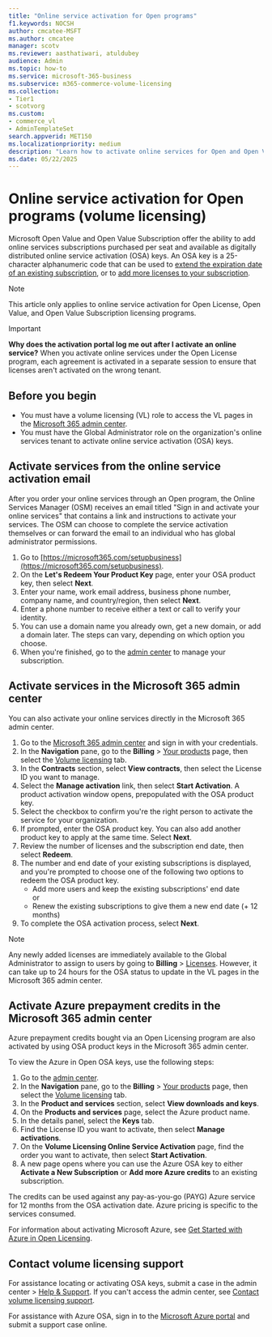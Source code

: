 ```yaml
---
title: "Online service activation for Open programs"
f1.keywords: NOCSH
author: cmcatee-MSFT
ms.author: cmcatee
manager: scotv
ms.reviewer: aasthatiwari, atuldubey
audience: Admin
ms.topic: how-to
ms.service: microsoft-365-business
ms.subservice: m365-commerce-volume-licensing
ms.collection:
- Tier1
- scotvorg
ms.custom:
- commerce_vl
- AdminTemplateSet
search.appverid: MET150
ms.localizationpriority: medium
description: "Learn how to activate online services for Open and Open Value Subscription programs for volume licensing."
ms.date: 05/22/2025
---
```


# Online service activation for Open programs (volume licensing)

Microsoft Open Value and Open Value Subscription offer the ability to add online services subscriptions purchased per seat and available as digitally distributed online service activation (OSA) keys. An OSA key is a 25-character alphanumeric code that can be used to [extend the expiration date of an existing subscription](../enter-your-product-key.md#extend-the-expiration-date-for-an-existing-subscription), or to [add more licenses to your subscription](buy-licenses.md#add-licenses-to-a-prepaid-subscription-by-using-a-product-key).

> [!NOTE]
> This article only applies to online service activation for Open License, Open Value, and Open Value Subscription licensing programs.

> [!IMPORTANT]
> **Why does the activation portal log me out after I activate an online service?** When you activate online services under the Open License program, each agreement is activated in a separate session to ensure that licenses aren't activated on the wrong tenant.

## Before you begin

- You must have a volume licensing (VL) role to access the VL pages in the <a href="https://go.microsoft.com/fwlink/p/?linkid=2024339" target="_blank">Microsoft 365 admin center</a>.
- You must have the Global Administrator role on the organization's online services tenant to activate online service activation (OSA) keys.

## Activate services from the online service activation email

After you order your online services through an Open program, the Online Services Manager (OSM) receives an email titled "Sign in and activate your online services" that contains a link and instructions to activate your services. The OSM can choose to complete the service activation themselves or can forward the email to an individual who has global administrator permissions.

1. Go to [https://microsoft365.com/setupbusiness](https://microsoft365.com/setupbusiness).
2. On the **Let's Redeem Your Product Key** page, enter your OSA product key, then select **Next**.
3. Enter your name, work email address, business phone number, company name, and country/region, then select **Next**.
4. Enter a phone number to receive either a text or call to verify your identity.
5. You can use a domain name you already own, get a new domain, or add a domain later. The steps can vary, depending on which option you choose.
6. When you're finished, go to the <a href="https://go.microsoft.com/fwlink/p/?linkid=2024339" target="_)blank">admin center</a> to manage your subscription.

## Activate services in the Microsoft 365 admin center

You can also activate your online services directly in the Microsoft 365 admin center.

1. Go to the <a href="https://go.microsoft.com/fwlink/p/?linkid=2024339" target="_blank">Microsoft 365 admin center</a> and sign in with your credentials.
2. In the **Navigation** pane, go to the **Billing** > <a href="" target="_blank">Your products</a> page, then select the <a href="https://go.microsoft.com/fwlink/p/?linkid=2244144" target="_blank">Volume licensing</a> tab.
3. In the **Contracts** section, select **View contracts**, then select the License ID you want to manage.
4. Select the **Manage activation** link, then select **Start Activation**. A product activation window opens, prepopulated with the OSA product key.
5. Select the checkbox to confirm you're the right person to activate the service for your organization.
6. If prompted, enter the OSA product key. You can also add another product key to apply at the same time. Select **Next**.
7. Review the number of licenses and the subscription end date, then select **Redeem**.
8. The number and end date of your existing subscriptions is displayed, and you're prompted to choose one of the following two options to redeem the OSA product key.
   - Add more users and keep the existing subscriptions' end date<br/>or
   - Renew the existing subscriptions to give them a new end date (+ 12 months)
9. To complete the OSA activation process, select **Next**.

> [!NOTE]
> Any newly added licenses are immediately available to the Global Administrator to assign to users by going to **Billing** > <a href="https://go.microsoft.com/fwlink/p/?linkid=842264" target="_blank">Licenses</a>. However, it can take up to 24 hours for the OSA status to update in the VL pages in the Microsoft 365 admin center.

## Activate Azure prepayment credits in the Microsoft 365 admin center

Azure prepayment credits bought via an Open Licensing program are also activated by using OSA product keys in the Microsoft 365 admin center.

To view the Azure in Open OSA keys, use the following steps:

1. Go to the <a href="https://go.microsoft.com/fwlink/p/?linkid=2024339" target="_blank">admin center</a>.
2. In the **Navigation** pane, go to the **Billing** > <a href="" target="_blank">Your products</a> page, then select the <a href="https://go.microsoft.com/fwlink/p/?linkid=2244144" target="_blank">Volume licensing</a> tab.
3. In the **Product and services** section, select **View downloads and keys**.
4. On the **Products and services** page, select the Azure product name.
5. In the details panel, select the **Keys** tab.
6. Find the License ID you want to activate, then select **Manage activations**.
7. On the **Volume Licensing Online Service Activation** page, find the order you want to activate, then select **Start Activation**.
8. A new page opens where you can use the Azure OSA key to either **Activate a New Subscription** or **Add more Azure credits** to an existing subscription.

The credits can be used against any pay-as-you-go (PAYG) Azure service for 12 months from the OSA activation date. Azure pricing is specific to the services consumed.

For information about activating Microsoft Azure, see [Get Started with Azure in Open Licensing](https://azure.microsoft.com/pricing/offers/ms-azr-0111p/).

## Contact volume licensing support

For assistance locating or activating OSA keys, submit a case in the admin center > <a href="https://go.microsoft.com/fwlink/p/?linkid=2166757" target="_blank">Help & Support</a>. If you can't access the admin center, see [Contact volume licensing support](contact-vl-support.md).

For assistance with Azure OSA, sign in to the <a href="https://portal.azure.com" target="_blank">Microsoft Azure portal</a> and submit a support case online.
